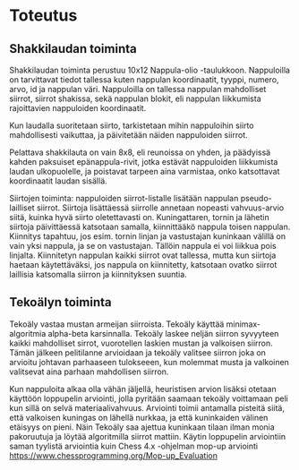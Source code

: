 # Toteutus

## Shakkilaudan toiminta

Shakkilaudan toiminta perustuu 10x12 Nappula-olio -taulukkoon. Nappuloilla on tarvittavat tiedot tallessa kuten nappulan koordinaatit, tyyppi, numero, arvo, id ja nappulan väri. Nappuloilla on tallessa nappulan mahdolliset siirrot, siirrot shakissa, sekä nappulan blokit, eli nappulan liikkumista rajoittavien nappuloiden koordinaatit. 
    
Kun laudalla suoritetaan siirto, tarkistetaan mihin nappuloihin siirto mahdollisesti vaikuttaa, ja päivitetään näiden nappuloiden siirrot.
    
Pelattava shakkilauta on vain 8x8, eli reunoissa on yhden, ja päädyissä kahden paksuiset epänappula-rivit, jotka estävät nappuloiden liikkumista laudan ulkopuolelle, ja poistavat tarpeen aina varmistaa, onko katsottavat koordinaatit laudan sisällä.
    
Siirtojen toiminta: nappuloiden siirrot-listalle lisätään nappulan pseudo-lailliset siirrot. Siirtoja lisättäessä siirrolle annetaan nopeasti vahvuus-arvio siitä, kuinka hyvä siirto oletettavasti on. Kuningattaren, tornin ja lähetin siirtoja päivittäessä katsotaan samalla, kiinnittääkö nappula toisen nappulan. Kiinnitys tapahtuu, jos esim. tornin linjan ja vastustajan kuninkaan välillä on vain yksi nappula, ja se on vastustajan. Tällöin nappula ei voi liikkua pois linjalta. Kiinnitetyn nappulan kaikki siirrot ovat tallessa, mutta kun siirtoja haetaan käytettäväksi, jos nappula on kiinnitetty, katsotaan ovatko siirrot laillisia katsomalla siirron ja kiinnityksen suuntia. 

## Tekoälyn toiminta

Tekoäly vastaa mustan armeijan siirroista. Tekoäly käyttää minimax-algoritmia alpha-beta karsinnalla. Tekoäly laskee neljän siirron syvyyteen kaikki mahdolliset sirrot, vuorotellen laskien mustan ja valkoisen siirron. Tämän jälkeen pelitilanne arvioidaan ja tekoäly valitsee siirron joka on arvioitu johtavan parhaaseen tulokseeen, kun molemmat musta ja valkoinen valitsevat aina parhaan mahdollisen siirron.

Kun nappuloita alkaa olla vähän jäljellä, heuristisen arvion lisäksi otetaan käyttöön loppupelin arviointi, jolla pyritään saamaan tekoäly voittamaan peli kun sillä on selvä materiaalivahvuus. Arviointi toimii antamalla pisteitä siitä, että valkoisen kuningas on lähellä nurkkaa, ja että kuninkaiden välinen etäisyys on pieni. Näin Tekoäly saa ajettua kuninkaan tilaan ilman monia pakoruutuja ja löytää algoritmilla siirrot mattiin. Käytin loppupelin arviointiin saman tyylistä arviointia kuin Chess 4.x -ohjelman mop-up arviointi https://www.chessprogramming.org/Mop-up_Evaluation
